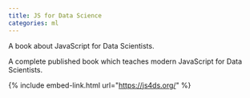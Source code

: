 ```yaml
---
title: JS for Data Science
categories: ml
---
```


A book about JavaScript for Data Scientists.

<!-- - -->

A complete published book which teaches modern JavaScript for Data Scientists.

{% include embed-link.html url="https://js4ds.org/" %}